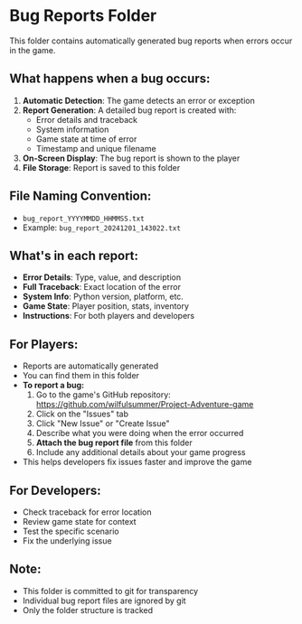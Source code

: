 # Bug Reports Folder

This folder contains automatically generated bug reports when errors occur in the game.

## What happens when a bug occurs:

1. **Automatic Detection**: The game detects an error or exception
2. **Report Generation**: A detailed bug report is created with:
   - Error details and traceback
   - System information
   - Game state at time of error
   - Timestamp and unique filename
3. **On-Screen Display**: The bug report is shown to the player
4. **File Storage**: Report is saved to this folder

## File Naming Convention:
- `bug_report_YYYYMMDD_HHMMSS.txt`
- Example: `bug_report_20241201_143022.txt`

## What's in each report:
- **Error Details**: Type, value, and description
- **Full Traceback**: Exact location of the error
- **System Info**: Python version, platform, etc.
- **Game State**: Player position, stats, inventory
- **Instructions**: For both players and developers

## For Players:
- Reports are automatically generated
- You can find them in this folder
- **To report a bug:**
  1. Go to the game's GitHub repository: https://github.com/wilfulsummer/Project-Adventure-game
  2. Click on the "Issues" tab
  3. Click "New Issue" or "Create Issue"
  4. Describe what you were doing when the error occurred
  5. **Attach the bug report file** from this folder
  6. Include any additional details about your game progress
- This helps developers fix issues faster and improve the game

## For Developers:
- Check traceback for error location
- Review game state for context
- Test the specific scenario
- Fix the underlying issue

## Note:
- This folder is committed to git for transparency
- Individual bug report files are ignored by git
- Only the folder structure is tracked
